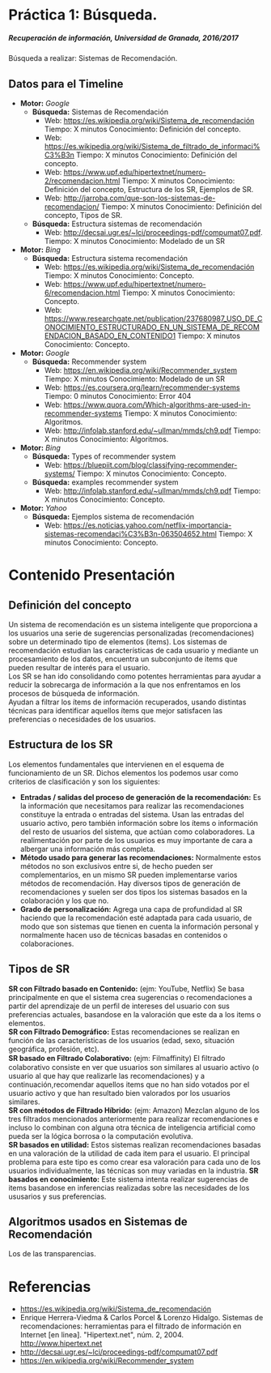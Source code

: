 # Práctica 1: Búsqueda.
##### Recuperación de información, Universidad de Granada, 2016/2017

Búsqueda a realizar: Sistemas de Recomendación.
## Datos para el Timeline
* **Motor:** _Google_ 
    * **Búsqueda:** Sistemas de Recomendación
        * Web: https://es.wikipedia.org/wiki/Sistema_de_recomendación Tiempo: X minutos Conocimiento: Definición del concepto.
        * Web: https://es.wikipedia.org/wiki/Sistema_de_filtrado_de_informaci%C3%B3n Tiempo: X minutos Conocimiento: Definición del concepto.
        * Web: https://www.upf.edu/hipertextnet/numero-2/recomendacion.html Tiempo: X minutos Conocimiento: Definición del concepto, Estructura de los SR, Ejemplos de SR.
        * Web: http://jarroba.com/que-son-los-sistemas-de-recomendacion/ Tiempo: X minutos Conocimiento: Definición del concepto, Tipos de SR.
    * **Búsqueda:** Estructura sistemas de recomendación
        * Web: http://decsai.ugr.es/~lci/proceedings-pdf/compumat07.pdf. Tiempo: X minutos Conocimiento: Modelado de un SR
* **Motor:** _Bing_ 
    *  **Búsqueda:** Estructura sistema recomendación
        * Web: https://es.wikipedia.org/wiki/Sistema_de_recomendación Tiempo: X minutos Conocimiento: Concepto.
        * Web: https://www.upf.edu/hipertextnet/numero-6/recomendacion.html Tiempo: X minutos Conocimiento: Concepto.
        * Web: https://www.researchgate.net/publication/237680987_USO_DE_CONOCIMIENTO_ESTRUCTURADO_EN_UN_SISTEMA_DE_RECOMENDACION_BASADO_EN_CONTENIDO1 Tiempo: X minutos Conocimiento: Concepto.
* **Motor:** _Google_ 
    * **Búsqueda:** Recommender system
        * Web: https://en.wikipedia.org/wiki/Recommender_system Tiempo: X minutos Conocimiento: Modelado de un SR  
        * Web: https://es.coursera.org/learn/recommender-systems Tiempo: 0 minutos Conocimiento: Error 404  
        * Web: https://www.quora.com/Which-algorithms-are-used-in-recommender-systems Tiempo: X minutos Conocimiento: Algoritmos. 
        * Web: http://infolab.stanford.edu/~ullman/mmds/ch9.pdf Tiempo: X minutos Conocimiento: Algoritmos.
* **Motor:** _Bing_ 
    * **Búsqueda:** Types of recommender system
        * Web: https://bluepiit.com/blog/classifying-recommender-systems/  Tiempo: X minutos Conocimiento: Concepto.
    * **Búsqueda:** examples recommender system
        * Web: http://infolab.stanford.edu/~ullman/mmds/ch9.pdf Tiempo: X minutos Conocimiento: Concepto.
* **Motor:** _Yahoo_ 
    *  **Búsqueda:** Ejemplos sistema de recomendación
        * Web: https://es.noticias.yahoo.com/netflix-importancia-sistemas-recomendaci%C3%B3n-063504652.html Tiempo: X minutos Conocimiento: Concepto.  

# Contenido Presentación
## Definición del concepto
Un sistema de recomendación es un sistema inteligente que proporciona a los usuarios una serie de sugerencias personalizadas (recomendaciones) sobre un determinado tipo de elementos (items). Los sistemas de recomendación estudian las características de cada usuario y mediante un procesamiento de los datos, encuentra un subconjunto de items que pueden resultar de interés para el usuario.  
Los SR se han ido consolidando como potentes herramientas para ayudar a reducir la sobrecarga de información a la que nos enfrentamos en los procesos de búsqueda de información.  
Ayudan a filtrar los ítems de información recuperados, usando distintas técnicas para identificar aquellos ítems que mejor satisfacen las preferencias o necesidades de los usuarios.
## Estructura de los SR
Los elementos fundamentales que intervienen en el esquema de funcionamiento de un SR. Dichos elementos los podemos usar como criterios de clasificación y son los siguientes:  
* **Entradas / salidas del proceso de generación de la recomendación:** Es la información que necesitamos para realizar las recomendaciones constituye la entrada o entradas del sistema. Usan las entradas del usuario activo, pero también información sobre los ítems o información del resto de usuarios del sistema, que actúan como colaboradores. La realimentación por parte de los usuarios es muy importante de cara a albergar una información más completa. 
* **Método usado para generar las recomendaciones:** Normalmente estos métodos no son exclusivos entre si, de hecho pueden ser complementarios, en un mismo SR pueden implementarse varios métodos de recomendación. Hay diversos tipos de generación de recomendaciones y suelen ser dos tipos los sistemas basados en la colaboración y los que no.
* **Grado de personalización:** Agrega una capa de profundidad al SR haciendo que la recomendación esté adaptada para cada usuario, de modo que son sistemas que tienen en cuenta la información personal y normalmente hacen uso de técnicas basadas en contenidos o colaboraciones.
## Tipos de SR
**SR con Filtrado basado en Contenido:** (ejm: YouTube, Netflix) Se basa principalmente en que el sistema crea sugerencias o recomendaciones  a partir del aprendizaje de un perfil de intereses del usuario con sus preferencias actuales, basandose en la valoración que este da a los items o elementos.  
**SR con Filtrado Demográfico:** Estas recomendaciones se realizan en función de las características de los usuarios (edad, sexo, situación geográfica, profesión, etc).  
**SR basado en Filtrado Colaborativo:** (ejm: Filmaffinity) El ﬁltrado colaborativo consiste en ver que usuarios son similares al usuario activo (o usuario al que hay que realizarle las recomendaciones) y a continuación,recomendar aquellos items que no han sido votados por el usuario activo y que han resultado bien valorados por los usuarios similares.  
**SR con métodos de Filtrado Híbrido:** (ejm: Amazon) Mezclan alguno de los tres filtrados mencionados anteriormente para realizar recomendaciones e incluso lo combinan con alguna otra técnica de inteligencia artificial como pueda ser la lógica borrosa o la computación evolutiva.   
**SR basados en utilidad:**  Estos sistemas realizan recomendaciones basadas en una valoración de la utilidad de cada item para el usuario. El principal problema para este tipo es como crear esa valoración para cada uno de los usuarios individualmente, las técnicas son muy variadas en la industria.
**SR basados en conocimiento:** Este sistema intenta realizar sugerencias de items basandose en inferencias realizadas sobre las necesidades de los ususarios y sus preferencias.
## Algoritmos usados en Sistemas de Recomendación
Los de las transparencias.

# Referencias
* https://es.wikipedia.org/wiki/Sistema_de_recomendación
* Enrique Herrera-Viedma & Carlos Porcel & Lorenzo Hidalgo. Sistemas de recomendaciones: herramientas para el filtrado de información en Internet [en linea]. "Hipertext.net", núm. 2, 2004. <http://www.hipertext.net>
* http://decsai.ugr.es/~lci/proceedings-pdf/compumat07.pdf
* https://en.wikipedia.org/wiki/Recommender_system